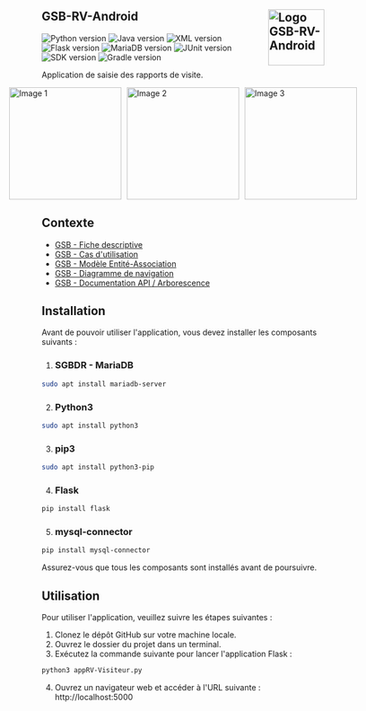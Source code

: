 ## GSB-RV-Android <img src="https://user-images.githubusercontent.com/102319778/230720966-cb56e373-2646-4edc-bde0-08bfc8e55956.png" alt="Logo GSB-RV-Android" style="float: right; width: 100px;">
   ![Python version](https://img.shields.io/badge/Python-3.10.6-blue) ![Java version](https://img.shields.io/badge/Java-11.0.13-navy) ![XML version](https://img.shields.io/badge/XML-1.0-orange) ![Flask version](https://img.shields.io/badge/Flask-2.2.3-pink) ![MariaDB version](https://img.shields.io/badge/MariaDB-15.1-red) ![JUnit version](https://img.shields.io/badge/JUnit-4.13.2-white) ![SDK version](https://img.shields.io/badge/SDK-32-Gold) ![Gradle version](https://img.shields.io/badge/Gradle-7.4-yellow) 

Application de saisie des rapports de visite. 

<div style="display: flex; justify-content: center;">
  <img src="https://user-images.githubusercontent.com/102319778/230720506-2c5a5f4b-2f0b-4247-aefe-ba3ceae62bee.png" alt="Image 1" style="width:200px; margin-right: 10px;">
  
  <img src="https://user-images.githubusercontent.com/102319778/230720514-ec6f2d89-ee1d-4d70-be89-7f36ab3638ab.png" alt="Image 2" style="width:200px; margin-right: 10px;">
  
  <img src="https://user-images.githubusercontent.com/102319778/230720516-2c136058-7578-4005-bb60-46eaaf0eddd2.png" alt="Image 3" style="width:200px;">
</div>

## Contexte

- [GSB - Fiche descriptive](https://github.com/WalidA2D/GSB-RV-DOC/blob/main/01-GSB-AppliRV-FicheDescriptive.pdf)
- [GSB - Cas d'utilisation](https://github.com/WalidA2D/GSB-RV-DOC/blob/main/02-GSB-AppliRV-Visiteur-UC.pdf)
- [GSB - Modèle Entité-Association](https://github.com/WalidA2D/GSB-RV-DOC/blob/main/03-GSB-AppliRV-MEA.pdf)
- [GSB - Diagramme de navigation](https://github.com/WalidA2D/GSB-RV-DOC/blob/main/04-GSB-AppliRV-Navigation.pdf)
- [GSB - Documentation API / Arborescence](https://github.com/WalidA2D/GSB-RV-DOC/blob/main/05-GSB-AppliRV-Documentation-API.pdf)

## Installation

Avant de pouvoir utiliser l'application, vous devez installer les composants suivants :

1. ### SGBDR - MariaDB

  ``` bash 
  sudo apt install mariadb-server
  ```

2. ### Python3

  ``` bash 
  sudo apt install python3
  ```

3. ### pip3

  ``` bash 
  sudo apt install python3-pip
  ```

4. ### Flask

  ``` bash 
  pip install flask
  ```

5. ### mysql-connector

  ``` bash 
  pip install mysql-connector
  ```

Assurez-vous que tous les composants sont installés avant de poursuivre.

## Utilisation

Pour utiliser l'application, veuillez suivre les étapes suivantes :

1. Clonez le dépôt GitHub sur votre machine locale.
2. Ouvrez le dossier du projet dans un terminal.
3. Exécutez la commande suivante pour lancer l'application Flask : 
``` bash 
python3 appRV-Visiteur.py
```

4. Ouvrez un navigateur web et accéder à l'URL suivante : http://localhost:5000
